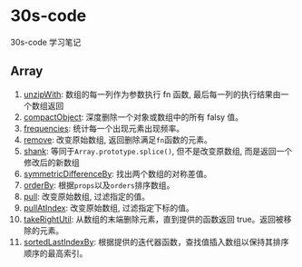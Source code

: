 # 30s-code

30s-code 学习笔记

## Array

1. [unzipWith](https://github.com/itsuki0927/30s-code/blob/main/Js/Array/unzipWith.md): 数组的每一列作为参数执行 fn 函数, 最后每一列的执行结果由一个数组返回
2. [compactObject](https://github.com/itsuki0927/30s-code/blob/main/Js/Array/compactObject.md): 深度删除一个对象或数组中的所有 falsy 值。
3. [frequencies](https://github.com/itsuki0927/30s-code/blob/main/Js/Array/frequencies.md): 统计每一个出现元素出现频率。
4. [remove](https://github.com/itsuki0927/30s-code/blob/main/Js/Array/remove.md): 改变原始数组, 返回删除满足`fn`函数的元素。
5. [shank](https://github.com/itsuki0927/30s-code/blob/main/Js/Array/shank.md): 等同于`Array.prototype.splice()`, 但不是改变原数组, 而是返回一个修改后的新数组
6. [symmetricDifferenceBy](https://github.com/itsuki0927/30s-code/blob/main/Js/Array/symmetricDifferenceBy.md): 找出两个数组的对称差值。
7. [orderBy](https://github.com/itsuki0927/30s-code/blob/main/Js/Array/orderBy.md): 根据`props`以及`orders`排序数组。
8. [pull](https://github.com/itsuki0927/30s-code/blob/main/Js/Array/pull.md): 改变原始数组, 过滤指定的值。
9. [pullAtIndex](https://github.com/itsuki0927/30s-code/blob/main/Js/Array/pull.md): 改变原始数组, 过滤指定下标的值。
10. [takeRightUtil](https://github.com/itsuki0927/30s-code/blob/main/Js/Array/takeRightUtil.md): 从数组的末端删除元素，直到提供的函数返回 true。返回被移除的元素。
11. [sortedLastIndexBy](https://github.com/itsuki0927/30s-code/blob/main/Js/Array/sortedLastIndexBy.md): 根据提供的迭代器函数，查找值插入数组以保持其排序顺序的最高索引。

